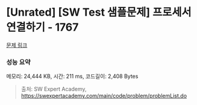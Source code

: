 # [Unrated] [SW Test 샘플문제] 프로세서 연결하기 - 1767 

[문제 링크](https://swexpertacademy.com/main/code/problem/problemDetail.do?contestProbId=AV4suNtaXFEDFAUf) 

### 성능 요약

메모리: 24,444 KB, 시간: 211 ms, 코드길이: 2,408 Bytes



> 출처: SW Expert Academy, https://swexpertacademy.com/main/code/problem/problemList.do